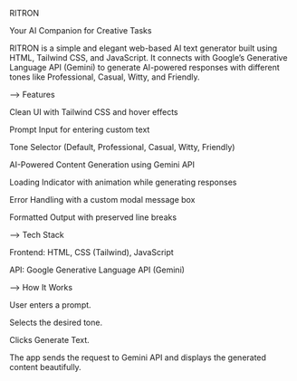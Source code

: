 RITRON

Your AI Companion for Creative Tasks

RITRON is a simple and elegant web-based AI text generator built using HTML, Tailwind CSS, and JavaScript.
It connects with Google’s Generative Language API (Gemini) to generate AI-powered responses with different tones like Professional, Casual, Witty, and Friendly.

--> Features

 Clean UI with Tailwind CSS and hover effects

 Prompt Input for entering custom text

 Tone Selector (Default, Professional, Casual, Witty, Friendly)

 AI-Powered Content Generation using Gemini API

 Loading Indicator with animation while generating responses

 Error Handling with a custom modal message box

 Formatted Output with preserved line breaks

--> Tech Stack

Frontend: HTML, CSS (Tailwind), JavaScript

API: Google Generative Language API (Gemini)

--> How It Works

User enters a prompt.

Selects the desired tone.

Clicks Generate Text.

The app sends the request to Gemini API and displays the generated content beautifully.

